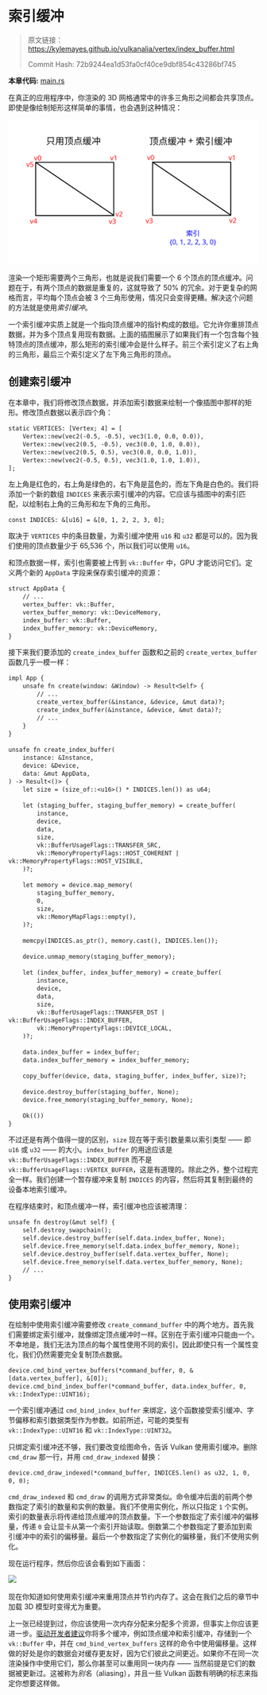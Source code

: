 # 索引缓冲

> 原文链接：<https://kylemayes.github.io/vulkanalia/vertex/index_buffer.html>
>
> Commit Hash: 72b9244ea1d53fa0cf40ce9dbf854c43286bf745

**本章代码:** [main.rs](https://github.com/chuigda/Vulkan-Tutorial-Rust-CN/tree/master/src/20_index_buffer.rs)

在真正的应用程序中，你渲染的 3D 网格通常中的许多三角形之间都会共享顶点。即使是像绘制矩形这样简单的事情，也会遇到这种情况：

![](../images/vertex_vs_index.svg)

渲染一个矩形需要两个三角形，也就是说我们需要一个 6 个顶点的顶点缓冲。问题在于，有两个顶点的数据是重复的，这就导致了 50% 的冗余。对于更复杂的网格而言，平均每个顶点会被 3 个三角形使用，情况只会变得更糟。解决这个问题的方法就是使用*索引缓冲*。

一个索引缓冲实质上就是一个指向顶点缓冲的指针构成的数组。它允许你重排顶点数据，并为多个顶点复用现有数据。上面的插图展示了如果我们有一个包含每个独特顶点的顶点缓冲，那么矩形的索引缓冲会是什么样子。前三个索引定义了右上角的三角形，最后三个索引定义了左下角三角形的顶点。

## 创建索引缓冲

在本章中，我们将修改顶点数据，并添加索引数据来绘制一个像插图中那样的矩形。修改顶点数据以表示四个角：

```rust,noplaypen
static VERTICES: [Vertex; 4] = [
    Vertex::new(vec2(-0.5, -0.5), vec3(1.0, 0.0, 0.0)),
    Vertex::new(vec2(0.5, -0.5), vec3(0.0, 1.0, 0.0)),
    Vertex::new(vec2(0.5, 0.5), vec3(0.0, 0.0, 1.0)),
    Vertex::new(vec2(-0.5, 0.5), vec3(1.0, 1.0, 1.0)),
];
```

左上角是红色的，右上角是绿色的，右下角是蓝色的，而左下角是白色的。我们将添加一个新的数组 `INDICES` 来表示索引缓冲的内容。它应该与插图中的索引匹配，以绘制右上角的三角形和左下角的三角形。

```rust,noplaypen
const INDICES: &[u16] = &[0, 1, 2, 2, 3, 0];
```

取决于 `VERTICES` 中的条目数量，为索引缓冲使用 `u16` 和 `u32` 都是可以的。因为我们使用的顶点数量少于 65,536 个，所以我们可以使用 `u16`。

和顶点数据一样，索引也需要被上传到 `vk::Buffer` 中，GPU 才能访问它们。定义两个新的 `AppData` 字段来保存索引缓冲的资源：

```rust,noplaypen
struct AppData {
    // ...
    vertex_buffer: vk::Buffer,
    vertex_buffer_memory: vk::DeviceMemory,
    index_buffer: vk::Buffer,
    index_buffer_memory: vk::DeviceMemory,
}
```

接下来我们要添加的 `create_index_buffer` 函数和之前的 `create_vertex_buffer` 函数几乎一模一样：

```rust,noplaypen
impl App {
    unsafe fn create(window: &Window) -> Result<Self> {
        // ...
        create_vertex_buffer(&instance, &device, &mut data)?;
        create_index_buffer(&instance, &device, &mut data)?;
        // ...
    }
}

unsafe fn create_index_buffer(
    instance: &Instance,
    device: &Device,
    data: &mut AppData,
) -> Result<()> {
    let size = (size_of::<u16>() * INDICES.len()) as u64;

    let (staging_buffer, staging_buffer_memory) = create_buffer(
        instance,
        device,
        data,
        size,
        vk::BufferUsageFlags::TRANSFER_SRC,
        vk::MemoryPropertyFlags::HOST_COHERENT | vk::MemoryPropertyFlags::HOST_VISIBLE,
    )?;

    let memory = device.map_memory(
        staging_buffer_memory,
        0,
        size,
        vk::MemoryMapFlags::empty(),
    )?;

    memcpy(INDICES.as_ptr(), memory.cast(), INDICES.len());

    device.unmap_memory(staging_buffer_memory);

    let (index_buffer, index_buffer_memory) = create_buffer(
        instance,
        device,
        data,
        size,
        vk::BufferUsageFlags::TRANSFER_DST | vk::BufferUsageFlags::INDEX_BUFFER,
        vk::MemoryPropertyFlags::DEVICE_LOCAL,
    )?;

    data.index_buffer = index_buffer;
    data.index_buffer_memory = index_buffer_memory;

    copy_buffer(device, data, staging_buffer, index_buffer, size)?;

    device.destroy_buffer(staging_buffer, None);
    device.free_memory(staging_buffer_memory, None);

    Ok(())
}
```

不过还是有两个值得一提的区别，`size` 现在等于索引数量乘以索引类型 —— 即 `u16` 或 `u32` —— 的大小。`index_buffer` 的用途应该是 `vk::BufferUsageFlags::INDEX_BUFFER` 而不是 `vk::BufferUsageFlags::VERTEX_BUFFER`，这是有道理的。除此之外，整个过程完全一样。我们创建一个暂存缓冲来复制 `INDICES` 的内容，然后将其复制到最终的设备本地索引缓冲。

在程序结束时，和顶点缓冲一样，索引缓冲也应该被清理：

```rust,noplaypen
unsafe fn destroy(&mut self) {
    self.destroy_swapchain();
    self.device.destroy_buffer(self.data.index_buffer, None);
    self.device.free_memory(self.data.index_buffer_memory, None);
    self.device.destroy_buffer(self.data.vertex_buffer, None);
    self.device.free_memory(self.data.vertex_buffer_memory, None);
    // ...
}
```

## 使用索引缓冲

在绘制中使用索引缓冲需要修改 `create_command_buffer` 中的两个地方。首先我们需要绑定索引缓冲，就像绑定顶点缓冲时一样。区别在于索引缓冲只能由一个。不幸地是，我们无法为顶点的每个属性使用不同的索引，因此即使只有一个属性变化，我们仍然需要完全复制顶点数据。

```rust,noplaypen
device.cmd_bind_vertex_buffers(*command_buffer, 0, &[data.vertex_buffer], &[0]);
device.cmd_bind_index_buffer(*command_buffer, data.index_buffer, 0, vk::IndexType::UINT16);
```

一个索引缓冲通过 `cmd_bind_index_buffer` 来绑定，这个函数接受索引缓冲、字节偏移和索引数据类型作为参数。如前所述，可能的类型有 `vk::IndexType::UINT16` 和 `vk::IndexType::UINT32`。

只绑定索引缓冲还不够，我们要改变绘图命令，告诉 Vulkan 使用索引缓冲。删除 `cmd_draw` 那一行，并用 `cmd_draw_indexed` 替换：

```rust,noplaypen
device.cmd_draw_indexed(*command_buffer, INDICES.len() as u32, 1, 0, 0, 0);
```

<!-- TODO: chuigda: check twice, ask KyleMayes when necessary -->
`cmd_draw_indexed` 和 `cmd_draw` 的调用方式非常类似。命令缓冲后面的前两个参数指定了索引的数量和实例的数量。我们不使用实例化，所以只指定 `1` 个实例。索引的数量表示将传递给顶点缓冲的顶点数量。下一个参数指定了索引缓冲的偏移量，传递 `0` 会让显卡从第一个索引开始读取。倒数第二个参数指定了要添加到索引缓冲中的索引的偏移量。最后一个参数指定了实例化的偏移量，我们不使用实例化。

现在运行程序，然后你应该会看到如下画面：

![](../images/indexed_rectangle.png)

现在你知道如何使用索引缓冲来重用顶点并节约内存了。这会在我们之后的章节中加载 3D 模型时变得尤为重要。

上一张已经提到过，你应该使用一次内存分配来分配多个资源，但事实上你应该更进一步。[驱动开发者建议](https://developer.nvidia.com/vulkan-memory-management)你将多个缓冲，例如顶点缓冲和索引缓冲，存储到一个 `vk::Buffer` 中，并在 `cmd_bind_vertex_buffers` 这样的命令中使用偏移量。这样做的好处是你的数据会对缓存更友好，因为它们彼此之间更近。如果你不在同一次渲染操作中使用它们，那么你甚至可以重用同一块内存 —— 当然前提是它们的数据被更新过。这被称为*别名*（aliasing），并且一些 Vulkan 函数有明确的标志来指定你想要这样做。
